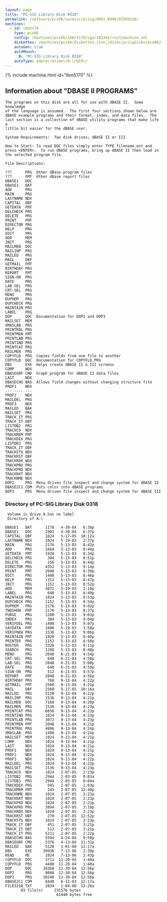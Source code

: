```yaml
---
layout: page
title: "PC-SIG Library Disk #318"
permalink: /software/pcx86/sw/misc/pcsig/0001-0999/DISK0318/
machines:
  - id: ibm5170
    type: pcx86
    config: /machines/pcx86/ibm/5170/cga/1024kb/rev3/machine.xml
    diskettes: /machines/pcx86/diskettes.json,/disks/pcsigdisks/pcx86/diskettes.json
    autoGen: true
    autoMount:
      B: "PC-SIG Library Disk 0318"
    autoType: $date\r$time\rB:\rDIR\r
---
```


{% include machine.html id="ibm5170" %}

## Information about "DBASE II PROGRAMS"

    The programs on this disk are all for use with dBASE II.  Some knowledge
    of the language is assumed.  The first four sections shown below are
    dBASE example programs and their format, index, and data files.  The
    last section is a collection of dBASE utility programs that make life a
    little bit easier for the dBASE user.
    
    System Requirements:  Two disk drives; dBASE II or III
    
    How to Start: To read DOC files simply enter TYPE filename.ext and
    press <ENTER>.  To run dBASE programs, bring up dBASE II then load in
    the selected program file.
    
    File Descriptions:
    
    ???      PRG  Other dBase program files
    ???      FMT  Other dBase report files
    DBASE1   DOC
    DBASE1   BAT
    ADD      PRG
    MAIN     PRG
    LASTNAME NDX
    CAPITAL  DBF
    GETDATA  FMT
    DELCHECK PRG
    DELETE   PRG
    PRINT    FMT
    DIRECTOR PRG
    HELP     PRG
    EDIT     PRG
    ADD      MEM
    INIT     PRG
    MAILMEN  DOC
    MAILINP  PRG
    MAILED   PRG
    MAIL     DBF
    GETMAIL  FMT
    BIRTHDAY PRG
    REPORT   FMT
    SIGN-ON  PRG
    DATE     PRG
    LAB-SEL  PRG
    CRT-SEL  PRG
    MENU     PRG
    DUPREM   PRG
    DUPCHECK PRG
    MAINTAIN PRG
    LABEL    PRG
    DOP      DOC  Documentation for DOP2 and DOP3
    MAILSET  MEM
    XMASLAB  PRG
    PRINTROL PRG
    PRINTMEN FMT
    PRINTLAB PRG
    PRINTIND PRG
    PRINTCAT PRG
    MAILMEN  PRG
    COPYFLD  PRG  Copies fields from one file to another
    COPYFLD  DOC  Documentation for COPYFLD.PRG
    DBS      EXE  Helps create dBASE II & III screens
    COMP     NDX
    DBASEGRF CMD  Graph program for dBASE II data files
    LAST     NDX
    DBASECHG BAS  Allows field changes without changing structure file
    PROF1    NDX
    -------- ---
    PROF2    NDX
    MAILDEL  PRG
    PROF3    NDX
    MAILED   BAK
    MAILSET  PRG
    TRACK_IT PRG
    TRACK_IT DBT
    LISTDB2  PRG
    TRACKCO  NDX
    TRACKMEM FMT
    TRACKDEX PRG
    LISTDB3  PRG
    TRACK_IT DBF
    TRACKSTS NDX
    TRACKRST DBF
    TRACKRDX NDX
    TRACKPRO PRG
    TRACKPRD NDX
    TRACKNXT NDX
    TRACKNME NDX
    DOP2     PRG  Menu driven file inspect and change system for dBASE II
    DBASE2C1 COM  Puts color into dBASE programs
    DOP3     PRG  Menu driven file inspect and change system for dBASE III

### Directory of PC-SIG Library Disk 0318

     Volume in drive A has no label
     Directory of A:\

    DBASE1   BAT      1178   4-30-84   6:38p
    DBASE1   DOC      1902   4-30-84   6:37p
    CAPITAL  DBF      1024   5-17-85  10:12a
    LASTNAME NDX      1024   5-19-83   2:37p
    MAIN     PRG      2176   5-13-83   8:42p
    ADD      PRG      1664   5-13-83   8:44p
    GETDATA  FMT      1920   5-13-83   8:34p
    DELCHECK PRG       384   5-13-83   8:51p
    DELETE   PRG       256   5-13-83   8:44p
    DIRECTOR PRG      4352   5-13-83   9:14p
    PRINT    FMT      2048   5-13-83   8:39p
    EDIT     PRG      1408   5-13-83   8:46p
    HELP     PRG      1152   5-13-83   8:47p
    INIT     PRG      1152   5-13-83   8:52p
    ADD      MEM      3072   5-19-83   2:18p
    LABEL    PRG       640   5-13-83   8:49p
    MAINTAIN PRG      1024   5-13-83   8:53p
    DUPCHECK PRG      1152   5-13-83   8:54p
    DUPREM   PRG      2176   5-13-83   9:02p
    TWOSHOW  FMT      2176   5-13-83   8:37p
    PURGE    PRG      1280   5-13-83   9:03p
    INDEX    PRG       384   5-13-83   9:04p
    VERIFDEL PRG      1408   5-13-83   9:07p
    SAYDATA  FMT      1880   5-19-83   3:58p
    VERIFNEW PRG      1536   5-13-83   9:06p
    MAINTAIN FMT      1920   5-13-83   8:40p
    PRINTER  PRG      1152   5-13-83   8:50p
    ROSTER   PRG      3328   5-13-83   9:11p
    SEARCH   PRG      1280   5-13-83   8:48p
    MENU     PRG      2048   6-21-83   4:54p
    CRT-SEL  PRG       640   6-21-83   4:58p
    LAB-SEL  PRG      2048   6-21-83   5:00p
    DATE     PRG       640   6-21-83   4:59p
    SIGN-ON  PRG       512   6-21-83   4:57p
    REPORT   FMT      2048   6-21-83   4:56p
    BIRTHDAY PRG       768   9-13-84   4:22p
    GETMAIL  FMT      2560   9-13-84   4:21p
    MAIL     DBF      2560   5-17-85  10:16a
    MAILED   PRG      5120   9-13-84   4:22p
    MAILINP  PRG      1536   9-13-84   4:22p
    MAILMEN  DOC      7168   9-13-84   4:20p
    MAILMEN  PRG      1536   9-13-84   4:23p
    PRINTCAT PRG      6656   9-13-84   4:23p
    PRINTIND PRG      1024   9-13-84   4:23p
    PRINTLAB PRG      3072   9-13-84   4:23p
    PRINTMEN FMT      2048   9-13-84   4:21p
    PRINTROL PRG      4096   9-13-84   4:24p
    XMASLAB  PRG      1408   9-13-84   4:24p
    MAILSET  MEM      1024   9-13-84   4:21p
    COMP     NDX      1024   9-13-84   4:21p
    LAST     NDX      1024   9-13-84   4:21p
    PROF1    NDX      1024   9-13-84   4:21p
    PROF2    NDX      1024   9-13-84   4:22p
    PROF3    NDX      1024   9-13-84   4:22p
    MAILDEL  PRG      1024   9-13-84   4:22p
    MAILSET  PRG      1536   9-13-84   4:23p
    TRACKCO  NDX      1024   2-07-85   2:23p
    LISTDB2  PRG      2944   2-03-85   8:03a
    LISTDB3  PRG      2944   2-03-85   8:04a
    TRACKDEX PRG       591   2-07-85   1:03p
    TRACKMEM FMT       245   2-07-85  12:40p
    TRACKNME NDX      1024   2-07-85   2:23p
    TRACKNXT NDX      1024   2-07-85   2:23p
    TRACKPRD NDX      1024   2-07-85   2:23p
    TRACKPRO PRG      3894   2-07-85   3:19p
    TRACKRDX NDX      1024   2-07-85   2:23p
    TRACKRST DBF       270   2-07-85  12:52p
    TRACKSTS NDX      1024   2-07-85   2:23p
    TRACK_IT DBF       451   2-07-85   3:21p
    TRACK_IT DBT       512   2-07-85   3:21p
    TRACK_IT PRG      5211   2-07-85   2:22p
    DBASECHG BAS      5504   4-24-84   9:58p
    DBASEGRF CMD      5376   4-13-84  11:32p
    MAILED   BAK      5120   1-01-80  12:17a
    DBS      EXE     39936   7-13-86   2:39p
    READ     ME       1024   7-13-86   2:43p
    COPYFLD  DOC      3712  11-20-84   1:40a
    COPYFLD  PRG      4480  11-20-84   1:40a
    DOP      DOC     10368  12-30-84  12:56p
    DOP2     PRG      9088  12-30-84  12:56p
    DOP3     PRG     10240  12-30-84  12:56p
    DBASE2C1 COM      8448   6-11-83  12:17a
    FILES318 TXT      2834   1-04-80  12:26a
           83 file(s)     231576 bytes
                           61440 bytes free
